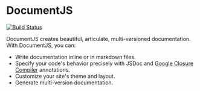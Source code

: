 # DocumentJS

[![Build Status](https://travis-ci.org/bitovi/documentjs.svg?branch=master)](https://travis-ci.org/bitovi/documentjs)

DocumentJS creates beautiful, articulate, multi-versioned documentation. With DocumentJS, you can:

 - Write documentation inline or in markdown files.
 - Specify your code's behavior precisely with JSDoc
   and [Google Closure Compiler](https://developers.google.com/closure/compiler/docs/js-for-compiler)
   annotations.
 - Customize your site's theme and layout.
 - Generate multi-version documentation.

